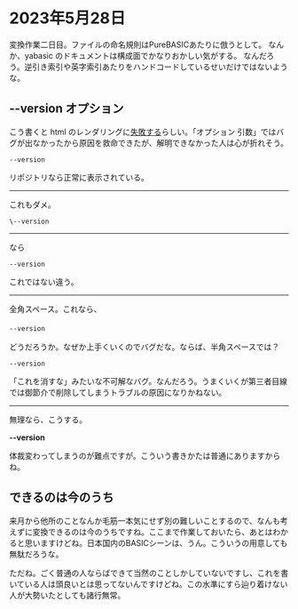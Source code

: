 # 2023年5月28日

変換作業二日目。ファイルの命名規則はPureBASICあたりに倣うとして。
なんか、yabasic のドキュメントは構成面でかなりおかしい気がする。
なんだろう。逆引き索引や英字索引あたりをハンドコードしているせいだけではないような。

##  --version オプション

こう書くと html のレンダリングに[失敗する](https://thundervox.github.io/blog/2023-05-28-yabasic.html)らしい。「オプション 引数」ではバグが出なかったから原因を救命できたが、解明できなかった人は心が折れそう。

```--version```

リポジトリなら正常に表示されている。

---

これもダメ。

```\--version```

---
なら

```
--version
```

これではない違う。

---
全角スペース。これなら、

```--version```　

どうだろうか。なぜか上手くいくのでバグだな。ならば、半角スペースでは？

```--version``` 

「これを消すな」みたいな不可解なバグ。なんだろう。うまくいくが第三者目線では御節介で削除してしまうトラブルの原因になりかねない。

---
無理なら、こうする。

**\--version**

体裁変わってしまうのが難点ですが。こういう書きかたは普通にありますからね。

## できるのは今のうち
来月から他所のことなんか毛筋一本気にせず別の難しいことするので、なんも考えずに変換できるのは今のうちですね。ここまで作業しておいたら、あとはわかると思いますけどね。日本国内のBASICシーンは、うん。こういうの用意しても無駄だろうな。

ただね。ごく普通の人ならばできて当然のことしかしていないですし、これを書いている人は頭良いとは思ってないんですけどね。この水準にすら辿り着けない人が大勢いたとしても諸行無常。
